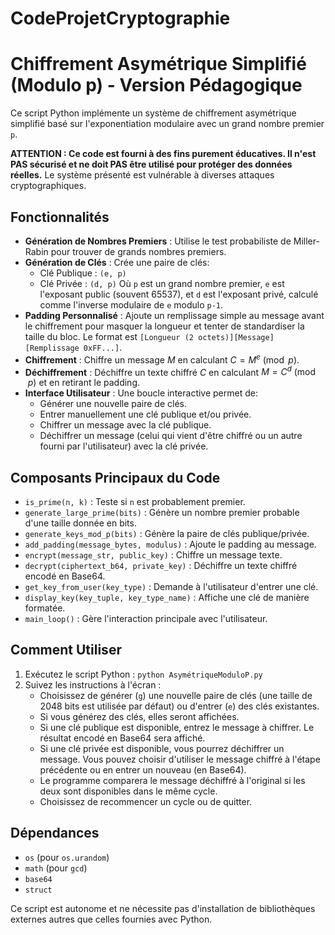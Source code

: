 # CodeProjetCryptographie

# Chiffrement Asymétrique Simplifié (Modulo p) - Version Pédagogique

Ce script Python implémente un système de chiffrement asymétrique simplifié basé sur l'exponentiation modulaire avec un grand nombre premier `p`.

**ATTENTION : Ce code est fourni à des fins purement éducatives. Il n'est PAS sécurisé et ne doit PAS être utilisé pour protéger des données réelles.** Le système présenté est vulnérable à diverses attaques cryptographiques.

## Fonctionnalités

* **Génération de Nombres Premiers** : Utilise le test probabiliste de Miller-Rabin pour trouver de grands nombres premiers.
* **Génération de Clés** : Crée une paire de clés:
    * Clé Publique : `(e, p)`
    * Clé Privée : `(d, p)`
    Où `p` est un grand nombre premier, `e` est l'exposant public (souvent 65537), et `d` est l'exposant privé, calculé comme l'inverse modulaire de `e` modulo `p-1`.
* **Padding Personnalisé** : Ajoute un remplissage simple au message avant le chiffrement pour masquer la longueur et tenter de standardiser la taille du bloc. Le format est `[Longueur (2 octets)][Message][Remplissage 0xFF...]`.
* **Chiffrement** : Chiffre un message $M$ en calculant $C = M^e \pmod{p}$.
* **Déchiffrement** : Déchiffre un texte chiffré $C$ en calculant $M = C^d \pmod{p}$ et en retirant le padding.
* **Interface Utilisateur** : Une boucle interactive permet de:
    * Générer une nouvelle paire de clés.
    * Entrer manuellement une clé publique et/ou privée.
    * Chiffrer un message avec la clé publique.
    * Déchiffrer un message (celui qui vient d'être chiffré ou un autre fourni par l'utilisateur) avec la clé privée.

## Composants Principaux du Code

* `is_prime(n, k)` : Teste si `n` est probablement premier.
* `generate_large_prime(bits)` : Génère un nombre premier probable d'une taille donnée en bits.
* `generate_keys_mod_p(bits)` : Génère la paire de clés publique/privée.
* `add_padding(message_bytes, modulus)` : Ajoute le padding au message.
* `encrypt(message_str, public_key)` : Chiffre un message texte.
* `decrypt(ciphertext_b64, private_key)` : Déchiffre un texte chiffré encodé en Base64.
* `get_key_from_user(key_type)` : Demande à l'utilisateur d'entrer une clé.
* `display_key(key_tuple, key_type_name)` : Affiche une clé de manière formatée.
* `main_loop()` : Gère l'interaction principale avec l'utilisateur.

## Comment Utiliser

1.  Exécutez le script Python : `python AsymétriqueModuloP.py`
2.  Suivez les instructions à l'écran :
    * Choisissez de générer (`g`) une nouvelle paire de clés (une taille de 2048 bits est utilisée par défaut) ou d'entrer (`e`) des clés existantes.
    * Si vous générez des clés, elles seront affichées.
    * Si une clé publique est disponible, entrez le message à chiffrer. Le résultat encodé en Base64 sera affiché.
    * Si une clé privée est disponible, vous pourrez déchiffrer un message. Vous pouvez choisir d'utiliser le message chiffré à l'étape précédente ou en entrer un nouveau (en Base64).
    * Le programme comparera le message déchiffré à l'original si les deux sont disponibles dans le même cycle.
    * Choisissez de recommencer un cycle ou de quitter.

## Dépendances

* `os` (pour `os.urandom`)
* `math` (pour `gcd`)
* `base64`
* `struct`

Ce script est autonome et ne nécessite pas d'installation de bibliothèques externes autres que celles fournies avec Python.
